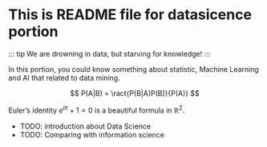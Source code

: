 # This is README file for datasicence portion

::: tip
We are drowning in data, but starving for knowledge!
:::

In this portion, you could know something about statistic, Machine Learning and AI that related to data mining.

$$
P(A|B) = \ract{P(B|A)P(B)}{P(A)}
$$

Euler’s identity $e^{i\pi}+1=0$ is a beautiful formula in $\mathbb{R}^2$.



- TODO: introduction about Data Science
- TODO: Comparing with information science

